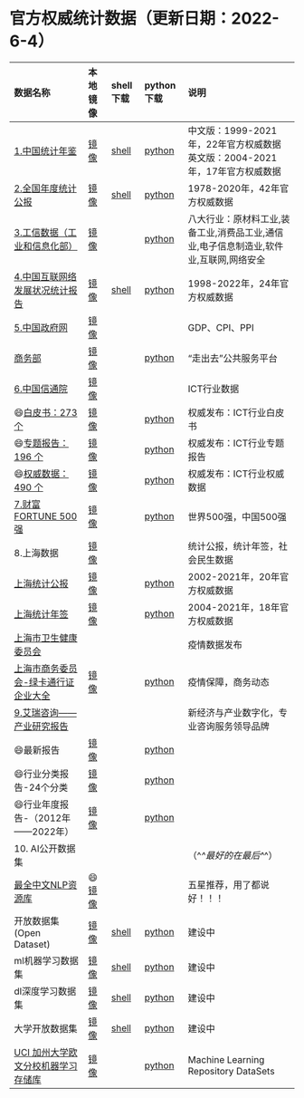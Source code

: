# 官方权威统计数据（更新日期：2022-6-4）

|数据名称|本地镜像|shell下载|python下载|说明|
|:----|:----|:----|:----|:----|
|[1.中国统计年鉴](http://www.stats.gov.cn/tjsj/ndsj/)|[镜像](./data-tjnq.md)|[shell](../code/tjnq.md)|[python](../code/tjnq.py)|中文版：1999-2021年，22年官方权威数据  英文版：2004-2021年，17年官方权威数据
|[2.全国年度统计公报](http://www.stats.gov.cn/tjsj/tjgb/ndtjgb/) |[镜像](./data-tjgb.md) |[shell](../code/tjgb.md)|[python](../code/tjgb.py)|1978-2020年，42年官方权威数据
|[3.工信数据（工业和信息化部）](https://www.miit.gov.cn/gxsj/index.html) |[镜像](./data-miit.md)| |[python](../code/miit.py)|八大行业：原材料工业,装备工业,消费品工业,通信业,电子信息制造业,软件业,互联网,网络安全|  
|[4.中国互联网络发展状况统计报告](http://www.cnnic.net.cn/hlwfzyj/hlwxzbg/index.htm)|[镜像](./data-internet.md)|[shell](../code/internet.md)|[python](../code/internet.py)|1998-2022年，24年官方权威数据
|[5.中国政府网](http://www.gov.cn/shuju/index.htm)|[镜像](./data-gov.md)| | |GDP、CPI、PPI |
|[商务部](http://www.caict.ac.cn/kxyj/) |[镜像](./data-guojia.md)| | [python](../code/guojia.py) |“走出去”公共服务平台 |
|[6.中国信通院](http://www.caict.ac.cn/kxyj/) |[镜像](./data-caict-bps.md)| | |ICT行业数据 |
|😄[白皮书：273 个](http://www.caict.ac.cn/kxyj/qwfb/bps)|[镜像](./data-caict-bps.md)| |[python](../code/caict-bps.py)|权威发布：ICT行业白皮书|
|😄[专题报告：196 个](http://www.caict.ac.cn/kxyj/qwfb)|[镜像](./data-caict-ztbg.md)| |[python](../code/caict-bg.py)|权威发布：ICT行业专题报告|
|😄[权威数据：490 个](http://www.caict.ac.cn/kxyj/qwfb/qwsj/)|[镜像](./data-caict-qwsj.md)| |[python](../code/caict-qwsj.py)|权威发布：ICT行业权威数据|
|[7.财富FORTUNE 500强](https://www.fortunechina.com/rankings/node_11663.htm)|[镜像](../top/t500.md)| |[python](../code/test.py)|世界500强，中国500强|  
|8.上海数据|[镜像](./data-sh.md)| | |统计公报，统计年签，社会民生数据|
|[上海统计公报](http://tjj.sh.gov.cn/tjgb/index.html)|[镜像](./data-sh.md)| |[python](../code/shtjgb.py)|2002-2021年，20年官方权威数据|
|[上海统计年签](http://tjj.sh.gov.cn/tjnj/index.html)|[镜像](./data-sh.md)| |[python](../code/shtjnq.py)|2004-2021年，18年官方权威数据|
|[上海市卫生健康委员会](https://wsjkw.sh.gov.cn/xwfb/index.html)| | | |疫情数据发布|
|[上海市商务委员会-绿卡通行证企业大全](https://sww.sh.gov.cn/swdt/index.html)|[镜像](./data-sh-yq.md)| |[python](../code/shyq.py)|疫情保障，商务动态|
|[9.艾瑞咨询——产业研究报告](https://www.iresearch.com.cn/report.shtml)| | | |新经济与产业数字化，专业咨询服务领导品牌|  
|😄最新报告|[镜像](./data-report.md)| |[python](../code/test.py)||
|😄行业分类报告-24个分类|[镜像](./data-report-type.md)| |[python](../code/test.py)||
|😄行业年度报告-（2012年——2022年）|[镜像](./data-report-year.md)|    |[python](../code/test.py)||
|10. AI公开数据集| | | |（^_^最好的在最后^_^）|
|[最全中文NLP资源库](https://github.com/fighting41love/funNLP)|😄[镜像](../ai/funnlp.md)| | |五星推荐，用了都说好！！！|
|开放数据集(Open Dataset)|[镜像](../ai/funnlp.md)|[shell](../code/test.md)|[python](../code/test.py)|建设中|  
|ml机器学习数据集|[镜像](../ai/funnlp.md)|[shell](../code/test.md)|[python](../code/test.py)|建设中|
|dl深度学习数据集|[镜像](../ai/funnlp.md)|[shell](../code/test.md)|[python](../code/test.py)|建设中|
|大学开放数据集|[镜像](../ai/funnlp.md)|[shell](../code/test.md)|[python](../code/test.py)|建设中|
|[UCI 加州大学欧文分校机器学习存储库](http://archive.ics.uci.edu/ml/datasets.php)|[镜像](../ai/uci.md)| |[python](../code/test.py)|Machine Learning Repository DataSets

  
  